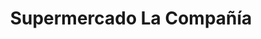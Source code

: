 ---
title: "Supermercado La Compañía"
url: /los-alcarrizos/supermercado-la-compania/
shop: comodidad
---